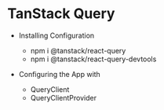 # TanStack Query

- Installing Configuration

  - npm i @tanstack/react-query
  - npm i @tanstack/react-query-devtools

- Configuring the App with
  - QueryClient
  - QueryClientProvider
